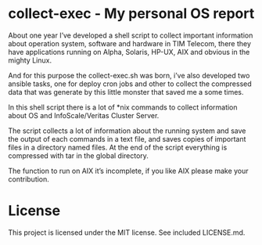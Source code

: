 # collect-exec - My personal OS report

About one year I’ve developed a shell script to collect important information about operation system, software and hardware in TIM Telecom, there they have applications running on Alpha, Solaris, HP-UX, AIX and obvious in the mighty Linux.

And for this purpose the collect-exec.sh was born, i’ve also developed two ansible tasks, one for deploy cron jobs and other to collect the compressed data that was generate by this little monster that saved me a some times.

In this shell script there is a lot of *nix commands to collect information about OS and InfoScale/Veritas Cluster Server.

The script collects a lot of information about the running system and save the output of each commands in a text file, and saves copies of important files in a directory named files. At the end of the script everything is compressed with tar in the global directory.

The function to run on AIX it’s incomplete, if you like AIX please make your contribution.

# License
This project is licensed under the MIT license. See included LICENSE.md.